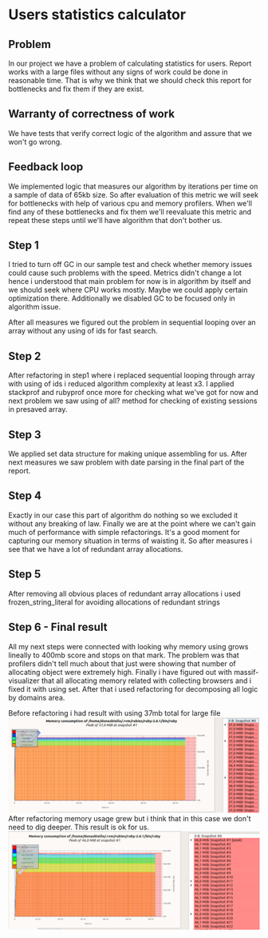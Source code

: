 # Users statistics calculator

## Problem
In our project we have a problem of calculating statistics for users. Report works with a large files without any signs
of work could be done in reasonable time. That is why we think that we should check this report for bottlenecks and fix 
them if they are exist.

## Warranty of correctness of work
We have tests that verify correct logic of the algorithm and assure that we won't go wrong.

## Feedback loop
We implemented logic that measures our algorithm by iterations per time on a sample of data of 65kb size. So after 
evaluation of this metric we will seek for bottlenecks with help of various cpu and memory profilers. When we'll find any
of these bottlenecks and fix them we'll reevaluate this metric and repeat these steps until we'll have algorithm that don't
bother us.

## Step 1
I tried to turn off GC in our sample test and check whether memory issues could cause such problems with the speed.
Metrics didn't change a lot hence i understood that main problem for now is in algorithm by itself and we should seek 
where CPU works mostly. Maybe we could apply certain optimization there. Additionally we disabled GC to be focused only 
in algorithm issue.

After all measures we figured out the problem in sequential looping over an array without any using of ids for fast search.

## Step 2
After refactoring in step1 where i replaced sequential looping through array with using of ids i reduced algorithm
complexity at least x3. I applied stackprof and rubyprof once more for checking what we've got for now and next problem we
saw using of all? method for checking of existing sessions in presaved array.

## Step 3
We applied set data structure for making unique assembling for us. After next measures we saw problem with date parsing
in the final part of the report.

## Step 4 
Exactly in our case this part of algorithm do nothing so we excluded it without any breaking of law. Finally we are at
the point where we can't gain much of performance with simple refactorings. It's a good moment for capturing our memory 
situation in terms of waisting it. So after measures i see that we have a lot of redundant array allocations. 

## Step 5
After removing all obvious places of redundant array allocations i used frozen_string_literal for avoiding allocations of 
redundant strings

## Step 6 - Final result
All my next steps were connected with looking why memory using grows lineally to 400mb score and stops on that mark. The
problem was that profilers didn't tell much about that just were showing that number of allocating object were extremely
high. Finally i have figured out with massif-visualizer that all allocating memory related with collecting browsers and 
i fixed it with using set. After that i used refactoring for decomposing all logic by domains area.

Before refactoring i had result with using 37mb total for large file
![Before refactoring](/optimizations/step10/before_refactoring.png)
After refactoring memory usage grew but i think that in this case we don't need to dig deeper. This result is ok for us.
![After refactoring](/optimizations/step10/after_refactoring.png)